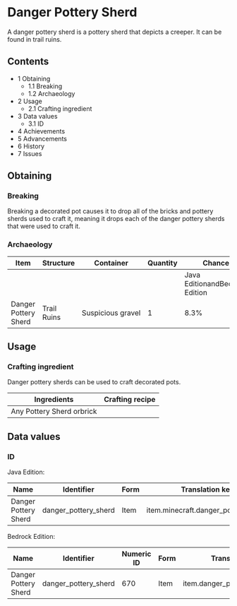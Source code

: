 # Danger Pottery Sherd
A danger pottery sherd is a pottery sherd that depicts a creeper. It can be found in trail ruins.

## Contents
- 1 Obtaining
	- 1.1 Breaking
	- 1.2 Archaeology
- 2 Usage
	- 2.1 Crafting ingredient
- 3 Data values
	- 3.1 ID
- 4 Achievements
- 5 Advancements
- 6 History
- 7 Issues

## Obtaining
### Breaking
Breaking a decorated pot causes it to drop all of the bricks and pottery sherds used to craft it, meaning it drops each of the danger pottery sherds that were used to craft it.

### Archaeology
| Item                 | Structure   | Container         | Quantity | Chance                         |
|----------------------|-------------|-------------------|----------|--------------------------------|
|                      |             |                   |          | Java EditionandBedrock Edition |
| Danger Pottery Sherd | Trail Ruins | Suspicious gravel | 1        | 8.3%                           |

## Usage
### Crafting ingredient
Danger pottery sherds can be used to craft decorated pots.

| Ingredients               | Crafting recipe |
|---------------------------|-----------------|
| Any Pottery Sherd orbrick |                 |

## Data values
### ID
Java Edition:

| Name                 | Identifier           | Form | Translation key                     |
|----------------------|----------------------|------|-------------------------------------|
| Danger Pottery Sherd | danger_pottery_sherd | Item | item.minecraft.danger_pottery_sherd |

Bedrock Edition:

| Name                 | Identifier           | Numeric ID | Form | Translation key                |
|----------------------|----------------------|------------|------|--------------------------------|
| Danger Pottery Sherd | danger_pottery_sherd | 670        | Item | item.danger_pottery_sherd.name |

